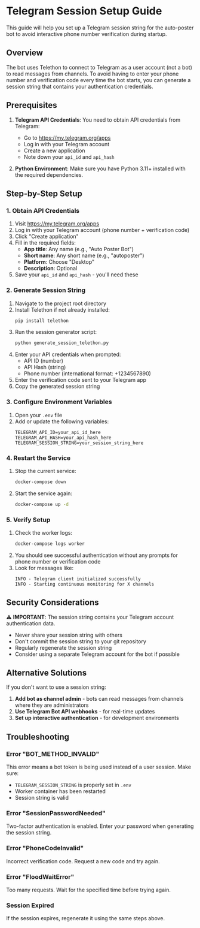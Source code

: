 # Telegram Session Setup Guide

This guide will help you set up a Telegram session string for the auto-poster bot to avoid interactive phone number verification during startup.

## Overview

The bot uses Telethon to connect to Telegram as a user account (not a bot) to read messages from channels. To avoid having to enter your phone number and verification code every time the bot starts, you can generate a session string that contains your authentication credentials.

## Prerequisites

1. **Telegram API Credentials**: You need to obtain API credentials from Telegram:
   - Go to https://my.telegram.org/apps
   - Log in with your Telegram account
   - Create a new application
   - Note down your `api_id` and `api_hash`

2. **Python Environment**: Make sure you have Python 3.11+ installed with the required dependencies.

## Step-by-Step Setup

### 1. Obtain API Credentials

1. Visit https://my.telegram.org/apps
2. Log in with your Telegram account (phone number + verification code)
3. Click "Create application"
4. Fill in the required fields:
   - **App title**: Any name (e.g., "Auto Poster Bot")
   - **Short name**: Any short name (e.g., "autoposter")
   - **Platform**: Choose "Desktop"
   - **Description**: Optional
5. Save your `api_id` and `api_hash` - you'll need these

### 2. Generate Session String

1. Navigate to the project root directory
2. Install Telethon if not already installed:
   ```bash
   pip install telethon
   ```
3. Run the session generator script:
   ```bash
   python generate_session_telethon.py
   ```
4. Enter your API credentials when prompted:
   - API ID (number)
   - API Hash (string)
   - Phone number (international format: +1234567890)
5. Enter the verification code sent to your Telegram app
6. Copy the generated session string

### 3. Configure Environment Variables

1. Open your `.env` file
2. Add or update the following variables:
   ```env
   TELEGRAM_API_ID=your_api_id_here
   TELEGRAM_API_HASH=your_api_hash_here
   TELEGRAM_SESSION_STRING=your_session_string_here
   ```

### 4. Restart the Service

1. Stop the current service:
   ```bash
   docker-compose down
   ```
2. Start the service again:
   ```bash
   docker-compose up -d
   ```

### 5. Verify Setup

1. Check the worker logs:
   ```bash
   docker-compose logs worker
   ```
2. You should see successful authentication without any prompts for phone number or verification code
3. Look for messages like:
   ```
   INFO - Telegram client initialized successfully
   INFO - Starting continuous monitoring for X channels
   ```

## Security Considerations

⚠️ **IMPORTANT**: The session string contains your Telegram account authentication data.

- Never share your session string with others
- Don't commit the session string to your git repository
- Regularly regenerate the session string
- Consider using a separate Telegram account for the bot if possible

## Alternative Solutions

If you don't want to use a session string:

1. **Add bot as channel admin** - bots can read messages from channels where they are administrators
2. **Use Telegram Bot API webhooks** - for real-time updates
3. **Set up interactive authentication** - for development environments

## Troubleshooting

### Error "BOT_METHOD_INVALID"
This error means a bot token is being used instead of a user session. Make sure:
- `TELEGRAM_SESSION_STRING` is properly set in `.env`
- Worker container has been restarted
- Session string is valid

### Error "SessionPasswordNeeded"
Two-factor authentication is enabled. Enter your password when generating the session string.

### Error "PhoneCodeInvalid"
Incorrect verification code. Request a new code and try again.

### Error "FloodWaitError"
Too many requests. Wait for the specified time before trying again.

### Session Expired
If the session expires, regenerate it using the same steps above.